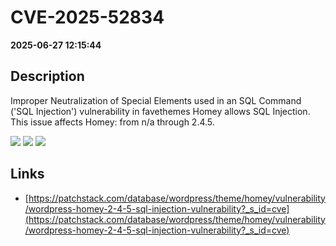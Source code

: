 # CVE-2025-52834

**2025-06-27 12:15:44**

## Description
Improper Neutralization of Special Elements used in an SQL Command ('SQL Injection') vulnerability in favethemes Homey allows SQL Injection. This issue affects Homey: from n/a through 2.4.5.

![](https://img.shields.io/static/v1?label=Score&message=9.3&color=red)
![](https://img.shields.io/static/v1?label=Severity&message=CRITICAL&color=red)
![](https://img.shields.io/static/v1?label=CWE&message=SQL&color=green)

## Links
- [https://patchstack.com/database/wordpress/theme/homey/vulnerability/wordpress-homey-2-4-5-sql-injection-vulnerability?_s_id=cve](https://patchstack.com/database/wordpress/theme/homey/vulnerability/wordpress-homey-2-4-5-sql-injection-vulnerability?_s_id=cve)
